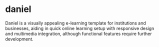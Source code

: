 # daniel
Daniel is a visually appealing e-learning template for institutions and businesses, aiding in quick online learning setup with responsive design and multimedia integration, although functional features require further development.
